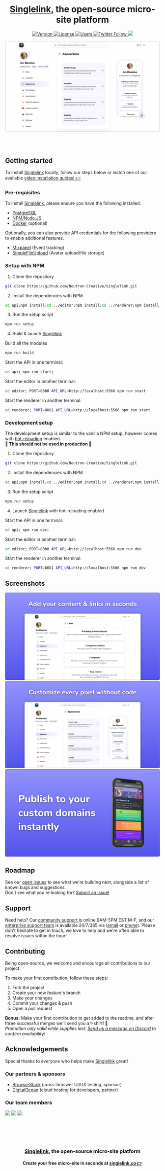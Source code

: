 <br><h1 align="center"><a target="_blank" href="https://singlelink.co">Singlelink</a>, the open-source micro-site platform</h1>
<p align="center">
    <a href="https://github.com/Neutron-Creative/Singlelink/projects/1">
        <img src="https://img.shields.io/badge/Stable-3.0.0-%23478ecc" alt="Version">
    </a>
    <a href="https://www.gnu.org/licenses/gpl-3.0.en.html">
        <img src="https://img.shields.io/badge/License-GPL-%236ab04c" alt="License"/>
    </a>
    <a href="https://app.singlelink.co/analytics"/>
        <img src="https://img.shields.io/badge/dynamic/json?color=FF4081&label=Cloud-hosted%20users&query=users&url=https%3A%2F%2Fapi.singlelink.co%2Fanalytics" alt="Users"/>
    </a>
	<a href="https://twitter.com/singlelink">
		<img alt="Twitter Follow" height=20 src="https://img.shields.io/twitter/follow/singlelink?color=%2300acee&label=Follow%20us%20on%20Twitter&style=plastic">
	</a>
	<a href="https://discord.gg/BUbmgV4">
		<img src="https://img.shields.io/discord/739822478276165675?color=%237289da&label=Join%20our%20community%20on%20Discord"/>
	</a>
</p>

<img src="editor/static/gh-hero.png"/>

<div align="center">

</div>

<br><br>

## Getting started

To install <a target="_blank" href="https://singlelink.co">Singlelink</a> locally, follow our steps below or watch one
of our available <a href="https://youtube.com/" target="_blank">video installation guides! 👉</a>

### Pre-requisites

To install <a target="_blank" href="https://singlelink.co">Singlelink</a>, please ensure you have the following
installed.

- <a href="https://www.postgresql.org/" target="_blank">PostgreSQL</a>
- <a href="https://nodejs.org/en/" target="_blank">NPM/Node.JS</a>
- <a href="https://www.docker.com/" target="_blank">Docker</a> (optional)

Optionally, you can also provide API credentials for the following providers to enable additional features.

- <a href="https://mixpanel.com" target="_blank">Mixpanel</a> (Event tracking)
- <a href="https://www.simplefileupload.com/" target="_blank">SimpleFileUpload</a> (Avatar upload/file storage)

### Setup with NPM
1. Clone the repository
```bash
git clone https://github.com/Neutron-Creative/Singlelink.git
```
2. Install the dependencies with NPM
```bash
cd api;npm install;cd ../editor;npm install;cd ../renderer;npm install;cd ../
```
3. Run the setup script
```bash
npm run setup
```
4. Build & launch <a target="_blank" href="https://singlelink.co">Singlelink</a>

Build all the modules

```bash
npm run build
```

Start the API in one terminal:

```bash
cd api; npm run start;
```

Start the editor in another terminal:

```bash
cd editor; PORT=8080 API_URL=http://localhost:5566 npm run start
```

Start the renderer in another terminal:

```bash
cd renderer; PORT=8081 API_URL=http://localhost:5566 npm run start
```

### Development setup
The development setup is similar to the vanilla NPM setup, however comes with <a href="https://vue-loader.vuejs.org/guide/hot-reload.html" target="_blank">hot-reloading</a> enabled.<br>**🚨 This should not be used in production 🚨**
1. Clone the repository
```bash
git clone https://github.com/Neutron-Creative/Singlelink.git
```
2. Install the dependencies with NPM
```bash
cd api;npm install;cd ../editor;npm install;cd ../renderer;npm install;cd ../
```
3. Run the setup script
```bash
npm run setup
```
4. Launch <a target="_blank" href="https://singlelink.co">Singlelink</a> with hot-reloading enabled

Start the API in one terminal:

```bash
cd api; npm run dev;
```

Start the editor in another terminal:

```bash
cd editor; PORT=8080 API_URL=http://localhost:5566 npm run dev
```

Start the renderer in another terminal:

```bash
cd renderer; PORT=8081 API_URL=http://localhost:5566 npm run dev
```

## Screenshots
<img src="editor/static/screenshot-01.png"/>
<img src="editor/static/screenshot-02.png"/>
<img src="editor/static/screenshot-03.png"/>

## Roadmap
See our <a href="https://github.com/Neutron-Creative/Singlelink/issues" target="_blank">open issues</a> to see what we're building next, alongside a list of known bugs and suggestions. <br>Don't see what you're looking for? <a href="https://github.com/Neutron-Creative/Singlelink/issues/new" target="_blank">Submit an issue!</a>

## Support
Need help? Our <a href="https://discord.com/invite/3pBM4Px" target="_blank">community support </a> is online 9AM-5PM EST M-F, and our <a href="mailto:support@neutroncreative.com">enterprise support team</a> is available 24/7/365 via (<a href="mailto:support@neutroncreative.com">email</a> or <a href="tel:+19196530790">phone</a>). Please don't hesitate to get in touch, we love to help and we're often able to resolve issues within the hour!

## Contributing
Being open-source, we welcome and encourage all contributions to our project.

To make your first contribution, follow these steps:

1. Fork the project
2. Create your new feature's branch
3. Make your changes
4. Commit your changes & push
5. Open a pull request

**Bonus:** Make your first contribution to get added to the readme, and after three successful merges we'll send you a t-shirt! 🎉<br>*Promotion only valid while supplies last. <a href="https://discord.gg/BUbmgV4" target="_blank">Send us a message on Discord</a> to confirm availability!*

## Acknowledgements
Special thanks to everyone who helps make <a target="_blank" href="https://singlelink.co">Singlelink</a> great!
### Our partners & sponsors
- <a href="https://www.browserstack.com/" target="_blank">BrowserStack</a> (cross-broswer UI/UX testing, sponsor)
- <a href="https://digitalocean.com/" target="_blank">DigitalOcean</a> (cloud hosting for developers, partner)

### Our team members
<a href="https://twitter.com/jim_bisenius" title="Jim Bisenius, Co-founder & President of Singlelink" target="_blank"><img width="80" src="https://www.gravatar.com/avatar/106e7dda3325b238cc5845df807e9c2d"/></a>
<a href="https://twitter.com/navidk0" title="Navid Kabir, Co-founder & CTO of Singlelink" target="_blank"><img width="80" src="https://www.gravatar.com/avatar/9e4f9cbfec8e363db6c16ad3f32043fb"/></a>
<a href="https://twitter.com/drewbits" title="Drew Boyle, Co-founder & CMO of Singlelink" target="_blank"><img width="80" src="https://pbs.twimg.com/profile_images/1407168359729352706/cLCu_-OF_400x400.png"/></a>

<br><br>
---------------
<h3 align="center"><a href="https://singlelink.co" target="_blank">Singlelink</a>, the open-source micro-site platform</h3>
<h4 align="center">
    Create your free micro-site in seconds at <a href="https://app.singlelink.co/create-account" target="_blank">singlelink.co 👉</a>
</h4>
